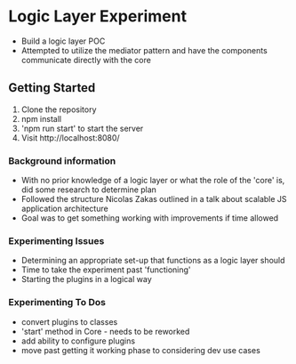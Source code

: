 # Logic Layer Experiment

- Build a logic layer POC
- Attempted to utilize the mediator pattern and have the components communicate directly with the core

## Getting Started

1. Clone the repository
3. npm install
4. 'npm run start' to start the server
5. Visit http://localhost:8080/

### Background information
- With no prior knowledge of a logic layer or what the role of the 'core' is, did some research to determine plan
- Followed the structure Nicolas Zakas outlined in a talk about scalable JS application architecture
- Goal was to get something working with improvements if time allowed

### Experimenting Issues
- Determining an appropriate set-up that functions as a logic layer should
- Time to take the experiment past 'functioning'
- Starting the plugins in a logical way

### Experimenting To Dos
- convert plugins to classes
- 'start' method in Core - needs to be reworked
- add ability to configure plugins
- move past getting it working phase to considering dev use cases

